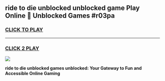 
## ride to die unblocked unblocked game Play Online 👋 Unblocked Games #r03pa
<h3>
<a href="https://premium.freeplayer.one?title=ride_to_die_unblocked&ref=21F">CLICK TO PLAY</a></h3>
<hr>

<h3>
<a href="https://premium.freeplayer.one?title=ride_to_die_unblocked&ref=21F">CLICK 2 PLAY</a>
  
</h3>

<a href="https://premium.freeplayer.one?title=ride_to_die_unblocked&ref=21F/"><img src="https://clearcache.store/games.png"></a>


**ride to die unblocked games unblocked: Your Gateway to Fun and Accessible Online Gaming**
